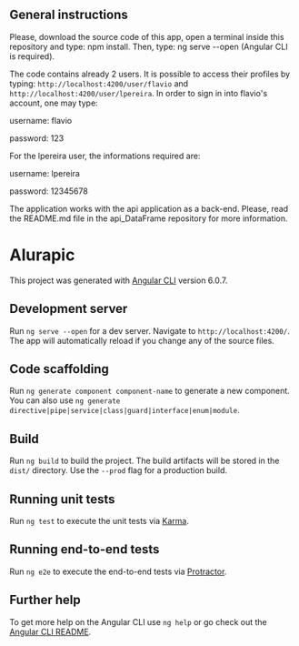 ## General instructions

Please, download the source code of this app, open a terminal inside this repository and type: npm install. Then, type:  ng serve --open (Angular CLI is required).

The code contains already 2 users. It is possible to access their profiles by typing: `http://localhost:4200/user/flavio` and `http://localhost:4200/user/lpereira`. In order to sign in into flavio's account, one may type: 

username: flavio 

password: 123

For the lpereira user, the informations required are:

username: lpereira 

password: 12345678

The application works with the api application as a back-end. Please, read the README.md file in the api_DataFrame repository for more information.

# Alurapic

This project was generated with [Angular CLI](https://github.com/angular/angular-cli) version 6.0.7.

## Development server

Run `ng serve --open` for a dev server. Navigate to `http://localhost:4200/`. The app will automatically reload if you change any of the source files.

## Code scaffolding

Run `ng generate component component-name` to generate a new component. You can also use `ng generate directive|pipe|service|class|guard|interface|enum|module`.

## Build

Run `ng build` to build the project. The build artifacts will be stored in the `dist/` directory. Use the `--prod` flag for a production build.

## Running unit tests

Run `ng test` to execute the unit tests via [Karma](https://karma-runner.github.io).

## Running end-to-end tests

Run `ng e2e` to execute the end-to-end tests via [Protractor](http://www.protractortest.org/).

## Further help

To get more help on the Angular CLI use `ng help` or go check out the [Angular CLI README](https://github.com/angular/angular-cli/blob/master/README.md).
